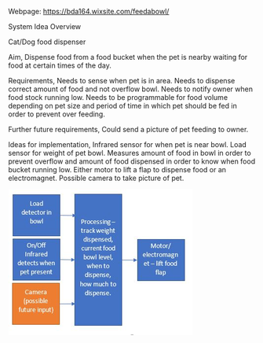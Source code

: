 Webpage: https://bda164.wixsite.com/feedabowl/

System Idea Overview 

Cat/Dog food dispenser

Aim,
Dispense food from a food bucket when the pet is nearby waiting for food at certain times of the day. 

Requirements, 
Needs to sense when pet is in area.
Needs to dispense correct amount of food and not overflow bowl.
Needs to notify owner when food stock running low.
Needs to be programmable for food volume depending on pet size and period of time in which pet should be fed in order to prevent over feeding. 

Further future requirements, 
Could send a picture of pet feeding to owner. 

Ideas for implementation,
Infrared sensor for when pet is near bowl. 
Load sensor for weight of pet bowl. 
Measures amount of food in bowl in order to prevent overflow and amount of food dispensed in order to know when food bucket running low. 
Either motor to lift a flap to dispense food or an electromagnet. 
Possible camera to take picture of pet.

![alt text](system_diagram.jpg)